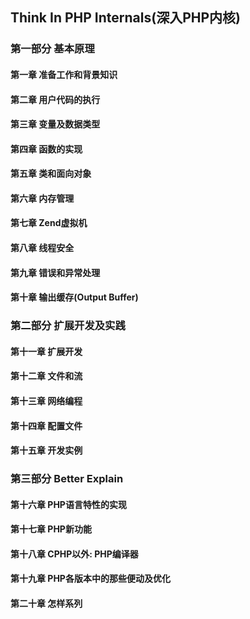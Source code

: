 ## Think In PHP Internals(深入PHP内核)

### 第一部分 基本原理
#### 第一章 准备工作和背景知识

#### 第二章 用户代码的执行

#### 第三章 变量及数据类型

#### 第四章 函数的实现

#### 第五章 类和面向对象

#### 第六章 内存管理

#### 第七章 Zend虚拟机

#### 第八章 线程安全

#### 第九章 错误和异常处理

#### 第十章 输出缓存(Output Buffer)


### 第二部分 扩展开发及实践

#### 第十一章 扩展开发

#### 第十二章 文件和流

#### 第十三章 网络编程

#### 第十四章 配置文件

#### 第十五章 开发实例

### 第三部分 Better Explain

#### 第十六章 PHP语言特性的实现

#### 第十七章 PHP新功能

#### 第十八章 CPHP以外: PHP编译器

#### 第十九章 PHP各版本中的那些便动及优化

#### 第二十章 怎样系列
